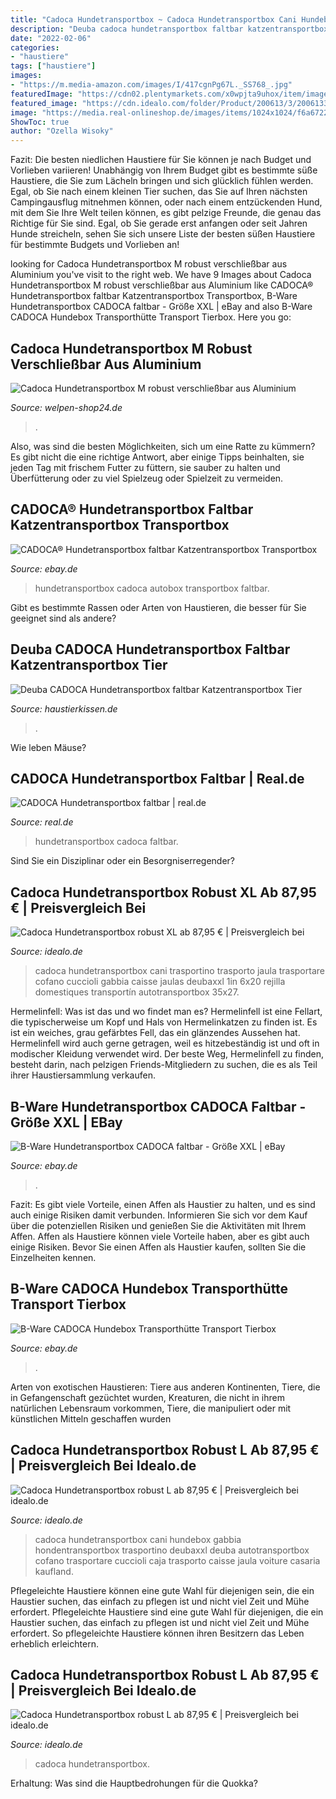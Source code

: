 ```yaml
---
title: "Cadoca Hundetransportbox ~ Cadoca Hundetransportbox Cani Hundebox Gabbia Hondentransportbox Trasportino Deubaxxl Deuba Autotransportbox Cofano Trasportare Cuccioli Caja Trasporto Caisse Jaula Voiture Casaria Kaufland"
description: "Deuba cadoca hundetransportbox faltbar katzentransportbox tier"
date: "2022-02-06"
categories:
- "haustiere"
tags: ["haustiere"]
images:
- "https://m.media-amazon.com/images/I/417cgnPg67L._SS768_.jpg"
featuredImage: "https://cdn02.plentymarkets.com/x0wpjta9uhox/item/images/15369/full/de-105976d-5.jpg"
featured_image: "https://cdn.idealo.com/folder/Product/200613/3/200613363/s1_produktbild_max/cadoca-hundetransportbox-robust-l.jpg"
image: "https://media.real-onlineshop.de/images/items/1024x1024/f6a67222fdcccfb7d38ed9561f8124f7.jpg"
ShowToc: true
author: "Ozella Wisoky"
---
```



Fazit: Die besten niedlichen Haustiere für Sie können je nach Budget und Vorlieben variieren!
Unabhängig von Ihrem Budget gibt es bestimmte süße Haustiere, die Sie zum Lächeln bringen und sich glücklich fühlen werden. Egal, ob Sie nach einem kleinen Tier suchen, das Sie auf Ihren nächsten Campingausflug mitnehmen können, oder nach einem entzückenden Hund, mit dem Sie Ihre Welt teilen können, es gibt pelzige Freunde, die genau das Richtige für Sie sind. Egal, ob Sie gerade erst anfangen oder seit Jahren Hunde streicheln, sehen Sie sich unsere Liste der besten süßen Haustiere für bestimmte Budgets und Vorlieben an!

	

		
looking for Cadoca Hundetransportbox M robust verschließbar aus Aluminium you've visit to the right web. We have 9 Images about Cadoca Hundetransportbox M robust verschließbar aus Aluminium like CADOCA® Hundetransportbox faltbar Katzentransportbox Transportbox, B-Ware Hundetransportbox CADOCA faltbar - Größe XXL | eBay and also B-Ware CADOCA Hundebox Transporthütte Transport Tierbox. Here you go:
		
    
## Cadoca Hundetransportbox M Robust Verschließbar Aus Aluminium

<img loading=lazy src="https://m.media-amazon.com/images/I/417cgnPg67L._SS768_.jpg" onerror="this.onerror=null;this.src='https://tse3.mm.bing.net/th?id=OIP.4moAmmeXJ0O67ewU-y5OvgHaHa&amp;pid=15.1';" alt="Cadoca Hundetransportbox M robust verschließbar aus Aluminium">

_Source: welpen-shop24.de_

>. 

	

Also, was sind die besten Möglichkeiten, sich um eine Ratte zu kümmern? Es gibt nicht die eine richtige Antwort, aber einige Tipps beinhalten, sie jeden Tag mit frischem Futter zu füttern, sie sauber zu halten und Überfütterung oder zu viel Spielzeug oder Spielzeit zu vermeiden.

    
## CADOCA® Hundetransportbox Faltbar Katzentransportbox Transportbox

<img loading=lazy src="https://img.deuba24.com/ab1/105972/de_105972d_2.jpg" onerror="this.onerror=null;this.src='https://tse1.mm.bing.net/th?id=OIP.BQoODy_pDNMGCNUXWGMWzwHaHa&amp;pid=15.1';" alt="CADOCA® Hundetransportbox faltbar Katzentransportbox Transportbox">

_Source: ebay.de_

>hundetransportbox cadoca autobox transportbox faltbar. 

	

Gibt es bestimmte Rassen oder Arten von Haustieren, die besser für Sie geeignet sind als andere?

    
## Deuba CADOCA Hundetransportbox Faltbar Katzentransportbox Tier

<img loading=lazy src="https://images-na.ssl-images-amazon.com/images/I/51pTuZBperL._SS600_.jpg" onerror="this.onerror=null;this.src='https://tse3.mm.bing.net/th?id=OIP.T_2C_HCmRfuzehWlWmynvwHaHa&amp;pid=15.1';" alt="Deuba CADOCA Hundetransportbox faltbar Katzentransportbox Tier">

_Source: haustierkissen.de_

>. 

	

Wie leben Mäuse?

    
## CADOCA Hundetransportbox Faltbar | Real.de

<img loading=lazy src="https://media.real-onlineshop.de/images/items/1024x1024/f6a67222fdcccfb7d38ed9561f8124f7.jpg" onerror="this.onerror=null;this.src='https://tse3.mm.bing.net/th?id=OIP.KXOmoc6mfqmZV_gTj_APDgHaHa&amp;pid=15.1';" alt="CADOCA Hundetransportbox faltbar | real.de">

_Source: real.de_

>hundetransportbox cadoca faltbar. 

	

Sind Sie ein Disziplinar oder ein Besorgniserregender?

    
## Cadoca Hundetransportbox Robust XL Ab 87,95 € | Preisvergleich Bei

<img loading=lazy src="https://cdn.idealo.com/folder/Product/200613/3/200613362/s1_produktbild_max/cadoca-hundetransportbox-robust-xl.jpg" onerror="this.onerror=null;this.src='https://tse2.mm.bing.net/th?id=OIP.90jdZSR4msQtoWLO1VzlpgHaGo&amp;pid=15.1';" alt="Cadoca Hundetransportbox robust XL ab 87,95 € | Preisvergleich bei">

_Source: idealo.de_

>cadoca hundetransportbox cani trasportino trasporto jaula trasportare cofano cuccioli gabbia caisse jaulas deubaxxl 1in 6x20 rejilla domestiques transportín autotransportbox 35x27. 

	

Hermelinfell: Was ist das und wo findet man es?
Hermelinfell ist eine Fellart, die typischerweise um Kopf und Hals von Hermelinkatzen zu finden ist. Es ist ein weiches, grau gefärbtes Fell, das ein glänzendes Aussehen hat. Hermelinfell wird auch gerne getragen, weil es hitzebeständig ist und oft in modischer Kleidung verwendet wird. Der beste Weg, Hermelinfell zu finden, besteht darin, nach pelzigen Friends-Mitgliedern zu suchen, die es als Teil ihrer Haustiersammlung verkaufen.

    
## B-Ware Hundetransportbox CADOCA Faltbar - Größe XXL | EBay

<img loading=lazy src="https://cdn02.plentymarkets.com/x0wpjta9uhox/item/images/15369/full/de-105976d-5.jpg" onerror="this.onerror=null;this.src='https://tse1.mm.bing.net/th?id=OIP.3wL2BLh9RDGhetDm8LdobAHaHa&amp;pid=15.1';" alt="B-Ware Hundetransportbox CADOCA faltbar - Größe XXL | eBay">

_Source: ebay.de_

>. 

	

Fazit: Es gibt viele Vorteile, einen Affen als Haustier zu halten, und es sind auch einige Risiken damit verbunden. Informieren Sie sich vor dem Kauf über die potenziellen Risiken und genießen Sie die Aktivitäten mit Ihrem Affen.
Affen als Haustiere können viele Vorteile haben, aber es gibt auch einige Risiken. Bevor Sie einen Affen als Haustier kaufen, sollten Sie die Einzelheiten kennen.

    
## B-Ware CADOCA Hundebox Transporthütte Transport Tierbox

<img loading=lazy src="https://cdn02.plentymarkets.com/x0wpjta9uhox/item/images/19335/full/a-de-105974g.jpg" onerror="this.onerror=null;this.src='https://tse3.mm.bing.net/th?id=OIP.pOdJAsa3NAKZNMqZC7PUlQHaHa&amp;pid=15.1';" alt="B-Ware CADOCA Hundebox Transporthütte Transport Tierbox">

_Source: ebay.de_

>. 

	

Arten von exotischen Haustieren: Tiere aus anderen Kontinenten, Tiere, die in Gefangenschaft gezüchtet wurden, Kreaturen, die nicht in ihrem natürlichen Lebensraum vorkommen, Tiere, die manipuliert oder mit künstlichen Mitteln geschaffen wurden

    
## Cadoca Hundetransportbox Robust L Ab 87,95 € | Preisvergleich Bei Idealo.de

<img loading=lazy src="https://cdn.idealo.com/folder/Product/200613/3/200613363/s1_produktbild_max/cadoca-hundetransportbox-robust-l.jpg" onerror="this.onerror=null;this.src='https://tse3.mm.bing.net/th?id=OIP.Ad2BVIxIBDBmeyrNundmowHaHO&amp;pid=15.1';" alt="Cadoca Hundetransportbox robust L ab 87,95 € | Preisvergleich bei idealo.de">

_Source: idealo.de_

>cadoca hundetransportbox cani hundebox gabbia hondentransportbox trasportino deubaxxl deuba autotransportbox cofano trasportare cuccioli caja trasporto caisse jaula voiture casaria kaufland. 

	

Pflegeleichte Haustiere können eine gute Wahl für diejenigen sein, die ein Haustier suchen, das einfach zu pflegen ist und nicht viel Zeit und Mühe erfordert.
Pflegeleichte Haustiere sind eine gute Wahl für diejenigen, die ein Haustier suchen, das einfach zu pflegen ist und nicht viel Zeit und Mühe erfordert. So pflegeleichte Haustiere können ihren Besitzern das Leben erheblich erleichtern.

    
## Cadoca Hundetransportbox Robust L Ab 87,95 € | Preisvergleich Bei Idealo.de

<img loading=lazy src="https://cdn.idealo.com/folder/Product/200613/3/200613363/s1_produktbild_max_2/cadoca-hundetransportbox-robust-l.jpg" onerror="this.onerror=null;this.src='https://tse3.mm.bing.net/th?id=OIP.Np6T-qf-VlJCNo004XrC2wHaHa&amp;pid=15.1';" alt="Cadoca Hundetransportbox robust L ab 87,95 € | Preisvergleich bei idealo.de">

_Source: idealo.de_

>cadoca hundetransportbox. 

	

Erhaltung: Was sind die Hauptbedrohungen für die Quokka?


